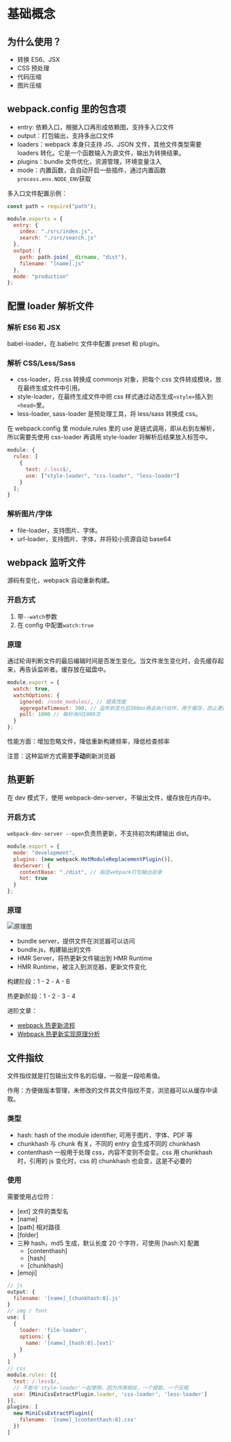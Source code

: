 # 基础概念

## 为什么使用？

- 转换 ES6、JSX
- CSS 预处理
- 代码压缩
- 图片压缩

## webpack.config 里的包含项

- entry: 依赖入口，根据入口再形成依赖图，支持多入口文件
- output：打包输出，支持多出口文件
- loaders：webpack 本身只支持 JS、JSON 文件，其他文件类型需要 loaders 转化。它是一个函数输入为源文件，输出为转换结果。
- plugins：bundle 文件优化，资源管理，环境变量注入
- mode：内置函数，会自动开启一些插件，通过内置函数`process.env.NODE_ENV`获取

多入口文件配置示例：

```javascript
const path = require("path");

module.exports = {
  entry: {
    index: "./src/index.js",
    search: "./src/search.js"
  },
  output: {
    path: path.join(__dirname, "dist"),
    filename: "[name].js"
  },
  mode: "production"
};
```

## 配置 loader 解析文件

### 解析 ES6 和 JSX

babel-loader，在.babelrc 文件中配置 preset 和 plugin。

### 解析 CSS/Less/Sass

- css-loader，将.css 转换成 commonjs 对象，把每个.css 文件转成模块，放在最终生成文件中引用。
- style-loader，在最终生成文件中把 css 样式通过动态生成`<style>`插入到`<head>`里。
- less-loader, sass-loader 是预处理工具，将 less/sass 转换成 css。

在 webpack.config 里 module.rules 里的 use 是链式调用，即从右到左解析，所以需要先使用 css-loader 再调用 style-loader 将解析后结果放入标签中。

```javascript
module: {
  rules: [
    {
      test: /.less$/,
      use: ["style-loader", "css-loader", "less-loader"]
    }
  ];
}
```

### 解析图片/字体

- file-loader，支持图片、字体。
- url-loader，支持图片、字体，并将较小资源自动 base64

## webpack 监听文件

源码有变化，webpack 自动重新构建。

### 开启方式

1. 带`--watch`参数
2. 在 config 中配置`watch:true`

### 原理

通过轮询判断文件的最后编辑时间是否发生变化。当文件发生变化时，会先缓存起来，再告诉监听者。缓存放在磁盘中。

```javascript
module.export = {
  watch: true,
  watchOptions: {
    ignored: /node_modules/, // 提高性能
    aggregateTimeout: 300, // 监听到变化后300ms再去执行动作，用于缓存，防止更新太快
    poll: 1000 // 每秒询问1000次
  }
};
```

性能方面：增加忽略文件，降低重新构建频率，降低检查频率

注意：这种监听方式需要**手动**刷新浏览器

## 热更新

在 dev 模式下，使用 webpack-dev-server，不输出文件，缓存放在内存中。

### 开启方式

`webpack-dev-server --open`负责热更新，不支持初次构建输出 dist。

```javascript
module.export = {
  mode: "development",
  plugins: [new webpack.HotModuleReplacementPlugin()],
  devServer: {
    contentBase: "./dist", // 指定webpack打包输出目录
    hot: true
  }
};
```

### 原理

![原理图](http://ww4.sinaimg.cn/large/006tNc79ly1g3yf72gnnqj312w0g40tw.jpg)

- bundle server，提供文件在浏览器可以访问
- bundle.js，构建输出的文件
- HMR Server，将热更新文件输出到 HMR Runtime
- HMR Runtime，被注入到浏览器，更新文件变化

构建阶段：1 - 2 - A - B

热更新阶段：1 - 2 - 3 - 4

进阶文章：

- [webpack 热更新流程](https://github.com/kaola-fed/blog/issues/238)
- [Webpack 热更新实现原理分析](https://zhuanlan.zhihu.com/p/30623057)

## 文件指纹

文件指纹就是打包输出文件名的后缀，一般是一段哈希值。

作用：方便做版本管理，未修改的文件其文件指纹不变，浏览器可以从缓存中读取。

### 类型

- hash: hash of the module identifier, 可用于图片、字体、PDF 等
- chunkhash 与 chunk 有关，不同的 entry 会生成不同的 chunkhash
- contenthash 一般用于处理 css，内容不变则不会变。css 用 chunkhash 时，引用的 js 变化时，css 的 chunkhash 也会变，这是不必要的

### 使用

需要使用占位符：

- [ext] 文件的类型名
- [name]
- [path] 相对路径
- [folder]
- 三种 hash，md5 生成，默认长度 20 个字符，可使用 [hash:X] 配置
  - [contenthash]
  - [hash]
  - [chunkhash]
- [emoji]

```javascript
// js
output: {
  filename: '[name]_[chunkhash:8].js'
}
// img / font
use: [
  {
    loader: 'file-loader',
    options: {
      name: '[name]_[hash:8].[ext]'
    }
  }
]
// css
module.rules: [{
  test: /.less$/,
  // 不能与'style-loader'一起使用，因为作用相反，一个提取，一个压缩
  use: [MiniCssExtractPlugin.loader, 'css-loader', 'less-loader'] 
}],
plugins: [
  new MiniCssExtractPlugin({
    filename: '[name]_[contenthash:8].css'
  })
]
```
